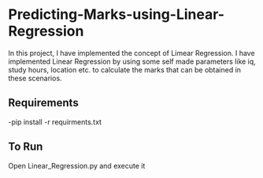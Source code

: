 # Predicting-Marks-using-Linear-Regression
In this project, I have implemented the concept of Limear Regression. I have implemented Linear Regression by using some self made parameters like iq, study hours, location etc. to calculate the marks that can be obtained in these scenarios.

## Requirements

-pip install -r requirments.txt

## To Run
 
Open Linear_Regression.py and execute it
